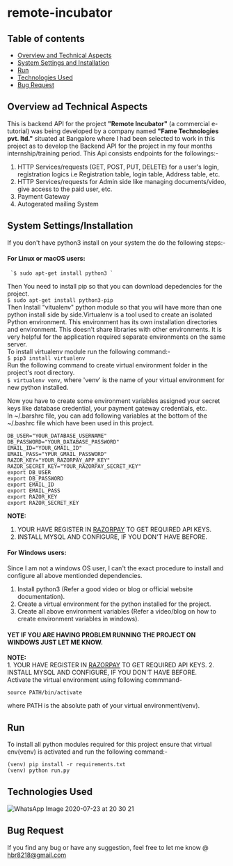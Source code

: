 # remote-incubator

## Table of contents
* [Overview and Technical Aspects](#overview-and-technical-aspects)
* [System Settings and Installation](#system-settings-and-installation)
* [Run](#run)
* [Technologies Used](#technologies-used)
* [Bug Request](#bug-request)


## Overview ad Technical Aspects
This is backend API for the project <b>"Remote Incubator"</b> (a commercial e-tutorial) was being developed by a company named <b>"Fame Technologies pvt. ltd."</b> situated at Bangalore where I had been selected to work in this project as to develop the Backend API for the project in my four months internship/training period.
This Api consists endpoints for the followings:- 
  1. HTTP Services/requests (GET, POST, PUT, DELETE) for a user's login, registration logics i.e Registration table, login table, Address table, etc.
  2. HTTP Services/requests for Admin side like managing documents/video, give access to the paid user, etc.
  3. Payment Gateway
  4. Autogerated mailing System
  
## System Settings/Installation
  If you don't have python3 install on your system the do the following steps:- </br>
  #### For Linux  or macOS users:
     `$ sudo apt-get install python3 `
    
  Then You need to install pip so that you can download depedencies for the project. </br>
     ```
      $ sudo apt-get install python3-pip 
     ```
     </br>
      Then Install "vitualenv" python module so that you will have more than one python install side by side.Virtualenv is a tool used to create an isolated Python 
      environment. This environment has its own installation directories and environment. This doesn't share libraries with other environments.
      It is very helpful for the application required separate environments on the same server. </br>
      To install virtualenv module run the following command:- </br>
      ```
      $ pip3 install virtualenv
      ```
      </br>
      Run the following command to create virtual environment folder in the project's root directory. </br>
      `$ virtualenv venv`, where 'venv' is the name of your virtual environment for new python installed. </br>
      
Now you have to create some environment variables assigned your secret keys like database credential, your payment gateway credentials, etc. </br>
In ~/.barshrc file, you can add following variables at the bottom of the ~/.bashrc file which have been used in this project.
```
DB_USER="YOUR_DATABASE_USERNAME"
DB_PASSWORD="YOUR_DATABASE_PASSWORD"
EMAIL_ID="YOUR_GMAIL_ID"
EMAIL_PASS="YPUR_GMAIL_PASSWORD"
RAZOR_KEY="YOUR_RAZORPAY_APP_KEY"
RAZOR_SECRET_KEY="YOUR_RAZORPAY_SECRET_KEY"
export DB_USER
export DB_PASSWORD
export EMAIL_ID
export EMAIL_PASS
export RAZOR_KEY
export RAZOR_SECRET_KEY
```
<b>NOTE: </b> </br>
1. YOUR HAVE REGISTER IN [RAZORPAY](https://www.razorpay.com/) TO GET REQUIRED API KEYS.
2. INSTALL MYSQL AND CONFIGURE, IF YOU DON'T HAVE BEFORE.
     
  #### For Windows users:
  Since I am not a windows OS user, I can't the exact procedure to install and configure all above mentionded dependencies.
  1. Install python3 (Refer a good video or blog or official website documentation).
  2. Create a virtual environment for the python installed for the project.
  3. Create all above environment variables (Refer a video/blog on how to create environment variables in windows).
  #### YET IF YOU ARE HAVING PROBLEM RUNNING THE PROJECT ON WINDOWS JUST LET ME KNOW.
  <b>NOTE: </b> </br>
     1. YOUR HAVE REGISTER IN [RAZORPAY](https://www.razorpay.com/) TO GET REQUIRED API KEYS.
     2. INSTALL MYSQL AND CONFIGURE, IF YOU DON'T HAVE BEFORE.
     </br>
 Activate the virtual environment using following commmand- </br>
```
source PATH/bin/activate
```
where PATH is the absolute path of your virtual environment(venv).

## Run 
To install all python modules required for this project ensure that virtual env(venv) is activated and run the following command:- </br>
```
(venv) pip install -r requirements.txt
(venv) python run.py
```

## Technologies Used

![WhatsApp Image 2020-07-23 at 20 30 21](https://user-images.githubusercontent.com/42790586/88302454-7fce5700-cd23-11ea-974d-77e2da56acad.jpeg)

## Bug Request
If you find any bug or have any suggestion, feel free to let me know @ hbr8218@gmail.com
